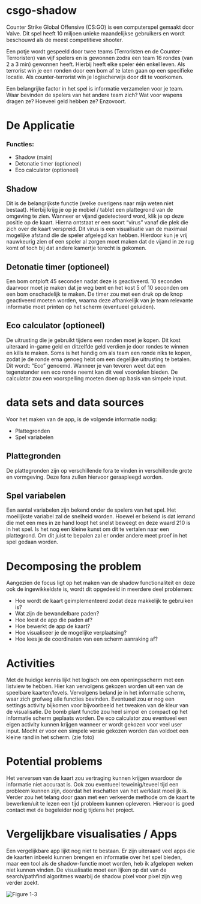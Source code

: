 # csgo-shadow 

<P>Counter Strike Global Offensive (CS:GO) is een computerspel gemaakt door Valve. Dit spel heeft 10 miljoen unieke maandelijkse gebruikers en wordt beschouwd als de meest competitieve shooter. </P>

<P>Een potje wordt gespeeld door twee teams (Terroristen en de Counter-Terroristen) van vijf spelers en is gewonnen zodra een team 16 rondes (van 2 a 3 min) gewonnen heeft. Hierbij heeft elke speler één enkel leven. Als terrorist win je een ronden door een bom af te laten gaan op een specifieke locatie. Als counter-terrorist win je logischerwijs door dit te voorkomen. </P>

<P>Een belangrijke factor in het spel is informatie verzamelen voor je team. Waar bevinden de spelers van het andere team zich? Wat voor wapens dragen ze? Hoeveel geld hebben ze? Enzovoort. </P>

<H1>De Applicatie</H1>

<H3>Functies:</H3>

<ul>
	<li>Shadow (main)</li>
	<li>Detonatie timer (optioneel)</li>
	<li>Eco calculator (optioneel)</li>
</ul>

<H2>Shadow</H2>

<P>Dit is de belangrijkste functie (welke overigens naar mijn weten niet bestaat). Hierbij krijg je op je mobiel / tablet een plattegrond van de omgeving te zien. Wanneer er vijand gedetecteerd word, klik je op deze positie op de kaart. Hierna ontstaat er een soort “virus” vanaf die plek die zich over de kaart verspreid. Dit virus is een visualisatie van de maximaal mogelijke afstand die de speler afgelegd kan hebben. 
Hierdoor kun je vrij nauwkeurig zien of een speler al zorgen moet maken dat de vijand in ze rug komt of toch bij dat andere kamertje terecht is gekomen. </P>

<H2>Detonatie timer (optioneel)</H2>

<P>Een bom ontploft 45 seconden nadat deze is geactiveerd. 10 seconden daarvoor moet je maken dat je weg bent en het kost 5 of 10 seconden om een bom onschadelijk te maken. De timer zou met een druk op de knop geactiveerd moeten worden, waarna deze afhankelijk van je team relevante informatie moet printen op het scherm (eventueel geluiden).</P>


<H2>Eco calculator (optioneel)</H2>

<P>De uitrusting die je gebruikt tijdens een ronden moet je kopen. Dit kost uiteraard in-game geld en ditzelfde geld verdien je door rondes te winnen en kills te maken. Soms is het handig om als team een ronde niks te kopen, zodat je de ronde erna genoeg hebt om een degelijke uitrusting te betalen. Dit wordt: “Eco” genoemd. Wanneer je van tevoren weet dat een tegenstander een eco ronde neemt kan dit veel voordelen bieden. De calculator zou een voorspelling moeten doen op basis van simpele input.</P>

<H1>data sets and data sources</H1>

<P>Voor het maken van de app, is de volgende informatie nodig:</P>
<ul>
	<li>Plattegronden</li>
	<li>Spel variabelen</li>
</ul>

<h2>Plattegronden</h2>
<P>De plattegronden zijn op verschillende fora te vinden in verschillende grote en vormgeving. Deze fora zullen hiervoor geraapleegd worden.</P>

<h2>Spel variabelen</h2>
<P>Een aantal variabelen zijn bekend onder de spelers van het spel. Het moeilijkste variabel zal de snelheid worden. Hoewel er bekend is dat iemand die met een mes in ze hand loopt het snelst beweegt en deze waard 210 is in het spel. Is het nog een kleine kunst om dit te vertalen naar een plattegrond. Om dit juist te bepalen zal er onder andere meet proef in het spel gedaan worden.</P>

<H1>Decomposing the problem</H1>
<P>Aangezien de focus ligt op het maken van de shadow functionaliteit en deze ook de ingewikkeldste is, wordt dit opgedeeld in meerdere deel problemen:</P>

<ul>
	<li>Hoe wordt de kaart geimplementeerd zodat deze makkelijk te gebruiken is?</li>
	<li>Wat zijn de bewandelbare paden?</li>
	<li>Hoe leest de app die paden af?</li>
	<li>Hoe bewerkt de app de kaart?</li>
	<li>Hoe visualiseer je de mogelijke verplaatsing?</li>
	<li>Hoe lees je de coordinaten van een scherm aanraking af?</li>
</ul>

<H1>Activities</H1>

<P>Met de huidige kennis lijkt het logisch om een openingsscherm met een listview te hebben. Hier kan vervolgens gekozen worden uit een van de speelbare kaarten/levels. Vervolgens beland je in het informatie scherm, waar zich grofweg alle functies bevinden. Eventueel zou er nog een settings activity bijkomen voor bijvoorbeeld het tweaken van de kleur van de visualisatie. De bomb plant functie zou heel simpel en compact op het informatie scherm geplaats worden. De eco calculator zou eventueel een eigen activity kunnen krijgen wanneer er wordt gekozen voor veel user input. Mocht er voor een simpele versie gekozen worden dan voldoet een kleine rand in het scherm. (zie foto)</P>

<H1>Potential problems</H1>

<P>Het verversen van de kaart zou vertraging kunnen krijgen waardoor de informatie niet accuraat is. Ook zou eventueel teweinig/teveel tijd een probleem kunnen zijn, doordat het inschatten van het werklast moeilijk is. Verder zou het telang door gaan met een verkeerde methode om de kaart te bewerken/uit te lezen een tijd probleem kunnen opleveren. Hiervoor is goed contact met de begeleider nodig tijdens het project.</P>

<H1>Vergelijkbare visualisaties / Apps</H1>

<P>Een vergelijkbare app lijkt nog niet te bestaan. Er zijn uiteraard veel apps die de kaarten inbeeld kunnen brengen en informatie over het spel bieden, maar een tool als de shadow-functie moet worden, heb ik afgelopen weken niet kunnen vinden. De visualisatie moet een lijken op dat van de search/pathfind algoritmes waarbij de shadow pixel voor pixel zijn weg verder zoekt.</P>

![Figure 1-3](http://i.imgur.com/yUTS6Id.png)
